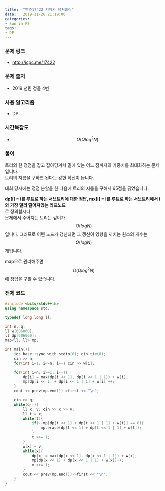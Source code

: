 ```yaml
---
title:  "백준17422 지폐가 넘쳐흘러"
date:   2019-11-26 21:19:00
categories:
- Sunrin-PS
tags:
- DP
---
```


### 문제 링크
* http://icpc.me/17422

### 문제 출처
* 2019 선린 정올 4번

### 사용 알고리즘
* DP

### 시간복잡도
* $$O(Q log^2 N)$$

### 풀이
트리의 한 정점을 잡고 잡아당겨서 밑에 있는 어느 점까지의 가중치를 최대화하는 문제입니다.<br>
트리의 지름을 구하면 된다는 강한 확신이 듭니다.

대회 당시에는 정점 분할을 한 다음에 트리의 지름을 구해서 65점을 긁었습니다.

**dp[i] = i를 루트로 하는 서브트리에 대한 정답, mx[i] = i를 루트로 하는 서브트리에서 i와 가장 멀리 떨어져있는 리프노드** <br>
로 정의합시다.<br>
문제에서 주어지는 트리는 깊이가 $$O(log N)$$입니다. 그러므로 어떤 노드가 갱신되면 그 갱신이 영향을 끼치는 원소의 개수는 $$O(log N)$$개입니다.

map으로 관리해주면 $$O(Q log^2 N)$$에 정답을 구할 수 있습니다.

### 전체 코드
```cpp
#include <bits/stdc++.h>
using namespace std;

typedef long long ll;

int n, q;
ll w[606060];
ll dp[606060];
map<ll, ll> mp;

int main(){
	ios_base::sync_with_stdio(0); cin.tie(0);
	cin >> n;
	for(int i=1; i<=n; i++) cin >> w[i];

	for(int i=n; i>=1; i--){
		dp[i] = max(dp[i << 1], dp[i << 1 | 1]) + w[i];
		mp[dp[i << 1] + dp[i << 1 | 1] + w[i]]++;
	}
	cout << prev(mp.end())->first << "\n";

	cin >> q;
	while(q--){
		ll x, v; cin >> x >> v;
		ll t = x;
		while(t){
			if(--mp[dp[t << 1] + dp[t << 1 | 1] + w[t]] == 0){
				mp.erase(dp[t << 1] + dp[t << 1 | 1] + w[t]);
			}
			t >>= 1;
		}
		w[x] = v;
		while(x){
			dp[x] = max(dp[x << 1], dp[x << 1 | 1]) + w[x];
			mp[dp[x << 1] + dp[x << 1 | 1] + w[x]]++;
			x >>= 1;
		}
		cout << prev(mp.end())->first << "\n";
	}
}
```

